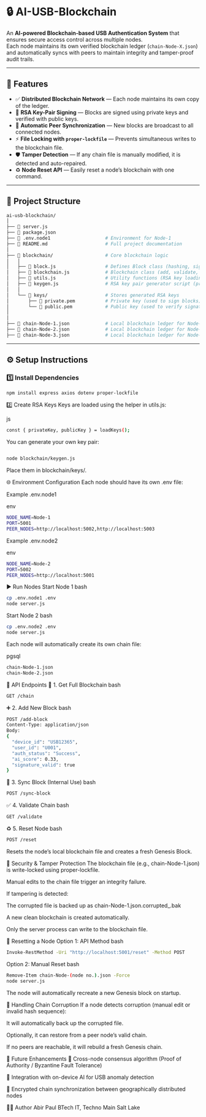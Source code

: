 # 🔒 AI-USB-Blockchain

An **AI-powered Blockchain-based USB Authentication System** that ensures secure access control across multiple nodes.  
Each node maintains its own verified blockchain ledger (`chain-Node-X.json`) and automatically syncs with peers to maintain integrity and tamper-proof audit trails.

---

## 🚀 Features

- ✅ **Distributed Blockchain Network** — Each node maintains its own copy of the ledger.
- 🔐 **RSA Key-Pair Signing** — Blocks are signed using private keys and verified with public keys.
- 🧱 **Automatic Peer Synchronization** — New blocks are broadcast to all connected nodes.
- ⚡ **File Locking with `proper-lockfile`** — Prevents simultaneous writes to the blockchain file.
- 🛡️ **Tamper Detection** — If any chain file is manually modified, it is detected and auto-repaired.
- ♻️ **Node Reset API** — Easily reset a node’s blockchain with one command.

---

## 📂 Project Structure
```bash
ai-usb-blockchain/
│
├── 📄 server.js                    
├── 📄 package.json                 
├── 📄 .env.node1                    # Environment for Node-1
├── 📄 README.md                     # Full project documentation
│
├── 📂 blockchain/                   # Core blockchain logic
│   │
│   ├── 📄 block.js                  # Defines Block class (hashing, signing, validation)
│   ├── 📄 blockchain.js             # Blockchain class (add, validate, sync, save, load)
│   ├── 📄 utils.js                  # Utility functions (RSA key loading, signing helpers)
│   ├── 📄 keygen.js                 # RSA key pair generator script (private/public keys)
│   │
│   └── 📂 keys/                     # Stores generated RSA keys
│       ├── 📄 private.pem           # Private key (used to sign blocks)
│       └── 📄 public.pem            # Public key (used to verify signatures)
│
│
├── 📄 chain-Node-1.json             # Local blockchain ledger for Node-1
├── 📄 chain-Node-2.json             # Local blockchain ledger for Node-2
├── 📄 chain-Node-3.json             # Local blockchain ledger for Node-3

```

---

## ⚙️ Setup Instructions

### 1️⃣ Install Dependencies
```bash
npm install express axios dotenv proper-lockfile
```
2️⃣ Create RSA Keys
Keys are loaded using the helper in utils.js:

js
```bash
const { privateKey, publicKey } = loadKeys();
```
You can generate your own key pair:

```bash

node blockchain/keygen.js

```
Place them in blockchain/keys/.

🌐 Environment Configuration
Each node should have its own .env file:

Example .env.node1

env
```bash
NODE_NAME=Node-1
PORT=5001
PEER_NODES=http://localhost:5002,http://localhost:5003
```
Example .env.node2

env
```bash
NODE_NAME=Node-2
PORT=5002
PEER_NODES=http://localhost:5001
```
▶️ Run Nodes
Start Node 1
bash
```bash
cp .env.node1 .env
node server.js
```
Start Node 2
bash
```bash
cp .env.node2 .env
node server.js
```
Each node will automatically create its own chain file:

pgsql
```bash
chain-Node-1.json
chain-Node-2.json
```
📡 API Endpoints
🧱 1. Get Full Blockchain
bash
```bash
GET /chain
```
➕ 2. Add New Block
bash
```bash
POST /add-block
Content-Type: application/json
Body:
{
  "device_id": "USB12365",
  "user_id": "U001",
  "auth_status": "Success",
  "ai_score": 0.33,
  "signature_valid": true
}
```
🔄 3. Sync Block (Internal Use)
bash
```bash
POST /sync-block
```
✅ 4. Validate Chain
bash
```bash
GET /validate
```
♻️ 5. Reset Node
bash
```bash
POST /reset
```
Resets the node’s local blockchain file and creates a fresh Genesis Block.

🔐 Security & Tamper Protection
The blockchain file (e.g., chain-Node-1.json) is write-locked using proper-lockfile.

Manual edits to the chain file trigger an integrity failure.

If tampering is detected:

The corrupted file is backed up as chain-Node-1.json.corrupted_<timestamp>.bak

A new clean blockchain is created automatically.

Only the server process can write to the blockchain file.

🧰 Resetting a Node
Option 1: API Method
bash
```bash
Invoke-RestMethod -Uri "http://localhost:5001/reset" -Method POST
```
Option 2: Manual Reset
bash
```bash
Remove-Item chain-Node-(node no.).json -Force
node server.js
```
The node will automatically recreate a new Genesis block on startup.

🔄 Handling Chain Corruption
If a node detects corruption (manual edit or invalid hash sequence):

It will automatically back up the corrupted file.

Optionally, it can restore from a peer node’s valid chain.

If no peers are reachable, it will rebuild a fresh Genesis chain.

🧠 Future Enhancements
🔗 Cross-node consensus algorithm (Proof of Authority / Byzantine Fault Tolerance)

🤖 Integration with on-device AI for USB anomaly detection

🧩 Encrypted chain synchronization between geographically distributed nodes

🧑‍💻 Author
Abir Paul
BTech IT, Techno Main Salt Lake

